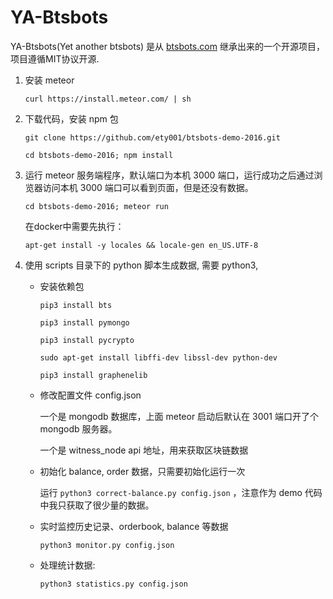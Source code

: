 # YA-Btsbots

YA-Btsbots(Yet another btsbots) 是从 [btsbots.com](https://github.com/pch957/python-bts) 继承出来的一个开源项目，项目遵循MIT协议开源.

1. 安装 meteor

    `curl https://install.meteor.com/ | sh`

2. 下载代码，安装 npm 包

    `git clone https://github.com/ety001/btsbots-demo-2016.git`

    `cd btsbots-demo-2016; npm install`

3. 运行 meteor 服务端程序，默认端口为本机 3000 端口，运行成功之后通过浏览器访问本机 3000 端口可以看到页面，但是还没有数据。

    `cd btsbots-demo-2016; meteor run`

    在docker中需要先执行：

    `apt-get install -y locales && locale-gen en_US.UTF-8`

4. 使用 scripts 目录下的 python 脚本生成数据, 需要 python3,

    * 安装依赖包

        `pip3 install bts`

        `pip3 install pymongo`

        `pip3 install pycrypto`

        `sudo apt-get install libffi-dev libssl-dev python-dev`

        `pip3 install graphenelib`

    * 修改配置文件 config.json

        一个是 mongodb 数据库，上面 meteor 启动后默认在 3001 端口开了个 mongodb 服务器。

        一个是 witness_node api 地址，用来获取区块链数据

    * 初始化 balance, order 数据，只需要初始化运行一次

        运行 `python3 correct-balance.py config.json` ，注意作为 demo 代码中我只获取了很少量的数据。

    * 实时监控历史记录、orderbook, balance 等数据

        `python3 monitor.py config.json`

    * 处理统计数据:

        `python3 statistics.py config.json`
